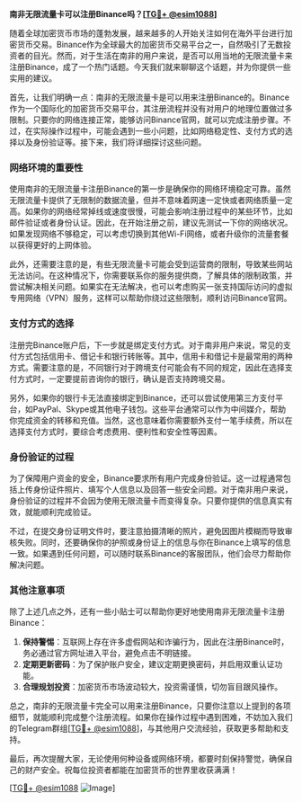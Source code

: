 **南非无限流量卡可以注册Binance吗？[[TG💪+ @esim1088](https://t.me/s/esim1088)]**

随着全球加密货币市场的蓬勃发展，越来越多的人开始关注如何在海外平台进行加密货币交易。Binance作为全球最大的加密货币交易平台之一，自然吸引了无数投资者的目光。然而，对于生活在南非的用户来说，是否可以用当地的无限流量卡来注册Binance，成了一个热门话题。今天我们就来聊聊这个话题，并为你提供一些实用的建议。

首先，让我们明确一点：南非的无限流量卡是可以用来注册Binance的。Binance作为一个国际化的加密货币交易平台，其注册流程并没有对用户的地理位置做过多限制。只要你的网络连接正常，能够访问Binance官网，就可以完成注册步骤。不过，在实际操作过程中，可能会遇到一些小问题，比如网络稳定性、支付方式的选择以及身份验证等。接下来，我们将详细探讨这些问题。

### 网络环境的重要性

使用南非的无限流量卡注册Binance的第一步是确保你的网络环境稳定可靠。虽然无限流量卡提供了无限制的数据流量，但并不意味着网速一定快或者网络质量一定高。如果你的网络经常掉线或速度很慢，可能会影响注册过程中的某些环节，比如邮件验证或者身份认证。因此，在开始注册之前，建议先测试一下你的网络状况。如果发现网络不够稳定，可以考虑切换到其他Wi-Fi网络，或者升级你的流量套餐以获得更好的上网体验。

此外，还需要注意的是，有些无限流量卡可能会受到运营商的限制，导致某些网站无法访问。在这种情况下，你需要联系你的服务提供商，了解具体的限制政策，并尝试解决相关问题。如果实在无法解决，也可以考虑购买一张支持国际访问的虚拟专用网络（VPN）服务，这样可以帮助你绕过这些限制，顺利访问Binance官网。

### 支付方式的选择

注册完Binance账户后，下一步就是绑定支付方式。对于南非用户来说，常见的支付方式包括信用卡、借记卡和银行转账等。其中，信用卡和借记卡是最常用的两种方式。需要注意的是，不同银行对于跨境支付可能会有不同的规定，因此在选择支付方式时，一定要提前咨询你的银行，确认是否支持跨境交易。

另外，如果你的银行卡无法直接绑定到Binance，还可以尝试使用第三方支付平台，如PayPal、Skype或其他电子钱包。这些平台通常可以作为中间媒介，帮助你完成资金的转移和充值。当然，这也意味着你需要额外支付一笔手续费，所以在选择支付方式时，要综合考虑费用、便利性和安全性等因素。

### 身份验证的过程

为了保障用户资金的安全，Binance要求所有用户完成身份验证。这一过程通常包括上传身份证件照片、填写个人信息以及回答一些安全问题。对于南非用户来说，身份验证的过程并不会因为使用无限流量卡而变得复杂。只要你提供的信息真实有效，就能顺利完成验证。

不过，在提交身份证明文件时，要注意拍摄清晰的照片，避免因图片模糊而导致审核失败。同时，还要确保你的护照或身份证上的信息与你在Binance上填写的信息一致。如果遇到任何问题，可以随时联系Binance的客服团队，他们会尽力帮助你解决问题。

### 其他注意事项

除了上述几点之外，还有一些小贴士可以帮助你更好地使用南非无限流量卡注册Binance：

1. **保持警惕**：互联网上存在许多虚假网站和诈骗行为，因此在注册Binance时，务必通过官方网址进入平台，避免点击不明链接。
2. **定期更新密码**：为了保护账户安全，建议定期更换密码，并启用双重认证功能。
3. **合理规划投资**：加密货币市场波动较大，投资需谨慎，切勿盲目跟风操作。

总之，南非的无限流量卡完全可以用来注册Binance，只要你注意以上提到的各项细节，就能顺利完成整个注册流程。如果你在操作过程中遇到困难，不妨加入我们的Telegram群组[[TG💪+ @esim1088](https://t.me/s/esim1088)]，与其他用户交流经验，获取更多帮助和支持。

最后，再次提醒大家，无论使用何种设备或网络环境，都要时刻保持警觉，确保自己的财产安全。祝每位投资者都能在加密货币的世界里收获满满！

[[TG💪+ @esim1088](https://t.me/s/esim1088) ![Image](https://i.postimg.cc/4NQfJmqS/Snipaste-2025-05-13-00-14-12.png)]